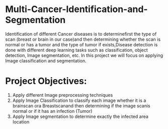 # Multi-Cancer-Identification-and-Segmentation
Identification of different Cancer diseases is to determinefirst the type of scan (breast or brain in our case)and then determining whether the scan is normal or has a tumor and the type of tumor if exists,Disease detection is done with different deep learning tasks such as classification, object detection, Image segmentation, etc. In this project we will focus on applying Image classification and segmentation.
# Project Objectives:
1. Apply different Image preprocessing techniques
2. Apply Image Classification to classify each image whether it is a brainscan ora Breastscanand then determining if the image scanis normal or if it has an infection (Tumor)
3. Apply Image segmentation to determine exactly the infected area location
